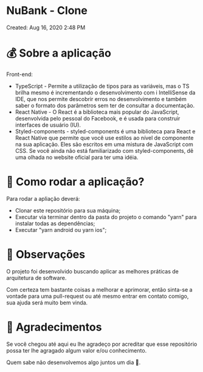 # NuBank - Clone

Created: Aug 16, 2020 2:48 PM

# 💰 Sobre a aplicação

Front-end: 

- TypeScript - Permite a utilização de tipos para as variáveis, mas o TS brilha mesmo é incrementando o desenvolvimento com i IntelliSense da IDE, que nos permite descobrir erros no desenvolvimento e também saber o formato dos parâmetros sem ter de consultar a documentação.
- React Native - O React é a biblioteca mais popular do JavaScript, desenvolvida pelo pessoal do Facebook, e é usada para construir interfaces de usuário (IU).
- Styled-components - styled-components é uma biblioteca para React e React Native que permite que você use estilos ao nível de componente na sua aplicação. Eles são escritos em uma mistura de JavaScript com CSS. Se você ainda não está familiarizado com styled-components, dê uma olhada no website oficial para ter uma idéia.

# 🤔 Como rodar a aplicação?

Para rodar a apliação deverá:

- Clonar este repositório para sua máquina;
- Executar via terminar dentro da pasta do projeto o comando "yarn" para instalar todas as dependências;
- Executar "yarn android ou yarn ios";

# 🧿 Observações

O projeto foi desenvolvido buscando aplicar as melhores práticas de arquitetura de software.

Com certeza tem bastante coisas a melhorar e aprimorar, então sinta-se a vontade para uma pull-request ou até mesmo entrar em contato comigo, sua ajuda será muito bem vinda.

# 💖 Agradecimentos

Se você chegou até aqui eu lhe agradeço por acreditar que esse repositório possa ter lhe agragado algum valor e/ou conhecimento.

Quem sabe não desenvolvemos algo juntos um dia 🤩.

[]()